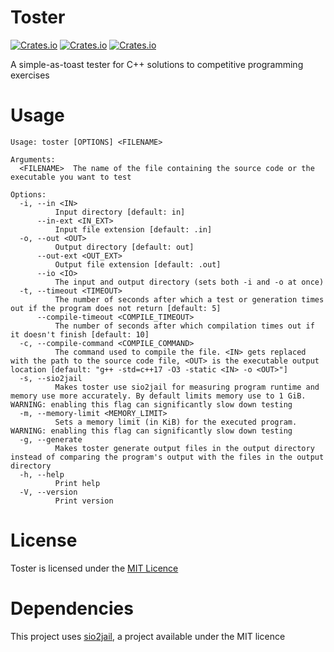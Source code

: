 # Toster
[![Crates.io](https://img.shields.io/crates/l/toster)](https://github.com/MikolajKolek/toster/blob/master/LICENSE)
[![Crates.io](https://img.shields.io/crates/d/toster)](https://crates.io/crates/toster)
[![Crates.io](https://img.shields.io/crates/v/toster)](https://crates.io/crates/toster)

A simple-as-toast tester for C++ solutions to competitive programming exercises

# Usage

```
Usage: toster [OPTIONS] <FILENAME>

Arguments:
  <FILENAME>  The name of the file containing the source code or the executable you want to test

Options:
  -i, --in <IN>
          Input directory [default: in]
      --in-ext <IN_EXT>
          Input file extension [default: .in]
  -o, --out <OUT>
          Output directory [default: out]
      --out-ext <OUT_EXT>
          Output file extension [default: .out]
      --io <IO>
          The input and output directory (sets both -i and -o at once)
  -t, --timeout <TIMEOUT>
          The number of seconds after which a test or generation times out if the program does not return [default: 5]
      --compile-timeout <COMPILE_TIMEOUT>
          The number of seconds after which compilation times out if it doesn't finish [default: 10]
  -c, --compile-command <COMPILE_COMMAND>
          The command used to compile the file. <IN> gets replaced with the path to the source code file, <OUT> is the executable output location [default: "g++ -std=c++17 -O3 -static <IN> -o <OUT>"]
  -s, --sio2jail
          Makes toster use sio2jail for measuring program runtime and memory use more accurately. By default limits memory use to 1 GiB. WARNING: enabling this flag can significantly slow down testing
  -m, --memory-limit <MEMORY_LIMIT>
          Sets a memory limit (in KiB) for the executed program. WARNING: enabling this flag can significantly slow down testing
  -g, --generate
          Makes toster generate output files in the output directory instead of comparing the program's output with the files in the output directory
  -h, --help
          Print help
  -V, --version
          Print version
```

# License
Toster is licensed under the [MIT Licence](https://github.com/MikolajKolek/toster/blob/master/LICENSE)

# Dependencies
This project uses [sio2jail](https://github.com/sio2project/sio2jail), a project available under the MIT licence